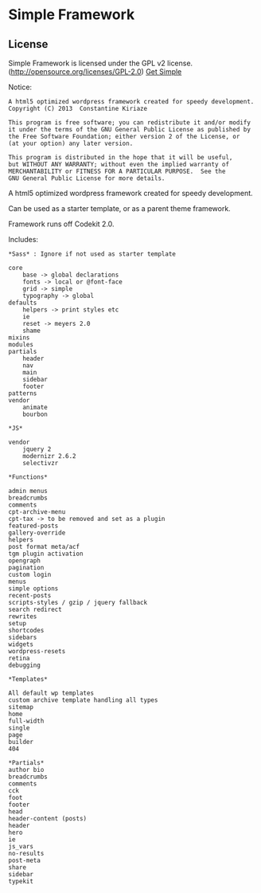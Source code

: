 Simple Framework
================

## License
Simple Framework is licensed under the GPL v2 license. (http://opensource.org/licenses/GPL-2.0)
[Get Simple](http://getsimple.io)

Notice:

 	A html5 optimized wordpress framework created for speedy development.
    Copyright (C) 2013  Constantine Kiriaze

    This program is free software; you can redistribute it and/or modify
    it under the terms of the GNU General Public License as published by
    the Free Software Foundation; either version 2 of the License, or
    (at your option) any later version.

    This program is distributed in the hope that it will be useful,
    but WITHOUT ANY WARRANTY; without even the implied warranty of
    MERCHANTABILITY or FITNESS FOR A PARTICULAR PURPOSE.  See the
    GNU General Public License for more details.



A html5 optimized wordpress framework created for speedy development.

Can be used as a starter template, or as a parent theme framework.

Framework runs off Codekit 2.0.

Includes:

	*Sass* : Ignore if not used as starter template

	core
		base -> global declarations
		fonts -> local or @font-face
		grid -> simple
		typography -> global
	defaults
		helpers -> print styles etc
		ie
		reset -> meyers 2.0
		shame
	mixins
	modules
	partials
		header
		nav
		main
		sidebar
		footer
	patterns
	vendor
		animate
		bourbon

	*JS*

	vendor
		jquery 2
		modernizr 2.6.2
		selectivzr

	*Functions*

	admin menus
	breadcrumbs
	comments
	cpt-archive-menu
	cpt-tax -> to be removed and set as a plugin
	featured-posts
	gallery-override
	helpers
	post format meta/acf
	tgm plugin activation
	opengraph
	pagination
	custom login
	menus
	simple options
	recent-posts
	scripts-styles / gzip / jquery fallback
	search redirect
	rewrites
	setup
	shortcodes
	sidebars
	widgets
	wordpress-resets
	retina
	debugging

	*Templates*

	All default wp templates
	custom archive template handling all types
	sitemap
	home
	full-width
	single
	page
	builder
	404

	*Partials*
	author bio
	breadcrumbs
	comments
	cck
	foot
	footer
	head
	header-content (posts)
	header
	hero
	ie
	js_vars
	no-results
	post-meta
	share
	sidebar
	typekit